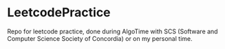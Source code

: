 # LeetcodePractice

Repo for leetcode practice, done during AlgoTime with SCS (Software and Computer Science Society of Concordia) or on my personal time.
